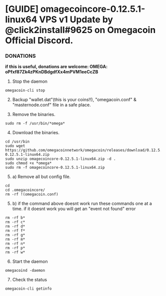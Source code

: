 # [GUIDE] omagecoincore-0.12.5.1-linux64 VPS v1 Update by @click2install#9625 on Omegacoin Official Discord.

### DONATIONS
**if this is useful, donations are welcome: OMEGA: oPfxf87Zk4zPKnDBdgdfXx4mPVM1eeCcZB**

1. Stop the daemon
```
omegacoin-cli stop
 ```
2. Backup "wallet.dat"(this is your coins!!), "omegacoin.conf" & "masternode.conf" file in a safe place.

3. Remove the binaries.
```
sudo rm -f /usr/bin/*omega*
``` 
4. Download the binaries.
```
cd /usr/bin
sudo wget https://github.com/omegacoinnetwork/omegacoin/releases/download/0.12.5.1/omagecoincore-0.12.5.1-linux64.zip
sudo unzip omagecoincore-0.12.5.1-linux64.zip -d .
sudo chmod +x *omega*
sudo rm -f omagecoincore-0.12.5.1-linux64.zip
```
5. a) Remove all but config file.
```
cd
cd .omegacoincore/
rm -rf !(omegacoin.conf)
```
5. b) if the command above doesnt work run these commands one at a time.
if it doesnt work you will get an "event not found" error
```
rm -rf b*
rm -rf c*
rm -rf d*
rm -rf f*
rm -rf g*
rm -rf m*
rm -rf n*
rm -rf p*
rm -rf w*
```
6. Start the daemon
```
omegacoind -daemon
```
7. Check the status
```
omegacoin-cli getinfo
```
